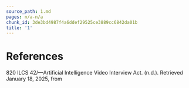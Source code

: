 ```yaml
---
source_path: 1.md
pages: n/a-n/a
chunk_id: 3de3bd4987f4a6ddef29525ce3889cc6842da01b
title: '1'
---
```

# References

820 ILCS 42/—Artificial Intelligence Video Interview Act. (n.d.). Retrieved January 18, 2025, from
